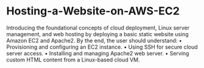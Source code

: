 # Hosting-a-Website-on-AWS-EC2
Introducing the foundational concepts of cloud deployment, Linux server management, and web hosting by deploying a basic static website using Amazon EC2 and Apache2. 
By the end, the user should understand:
•	Provisioning and configuring an EC2 instance.
•	Using SSH for secure cloud server access.
•	Installing and managing Apache2 web server.
•	Serving custom HTML content from a Linux-based cloud VM.


